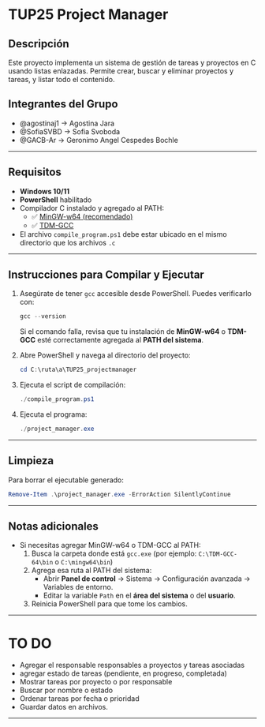 # TUP25 Project Manager

## Descripción

Este proyecto implementa un sistema de gestión de tareas y proyectos en C usando listas enlazadas. Permite crear, buscar y eliminar proyectos y tareas, y listar todo el contenido.

## Integrantes del Grupo

-   @agostinaj1 -> Agostina Jara
-   @SofiaSVBD -> Sofia Svoboda
-   @GACB-Ar -> Geronimo Angel Cespedes Bochle

---

## Requisitos

- **Windows 10/11**
- **PowerShell** habilitado
- Compilador C instalado y agregado al PATH:
  - ✅ [MinGW-w64 (recomendado)](https://www.mingw-w64.org/)
  - ✅ [TDM-GCC](https://jmeubank.github.io/tdm-gcc/)
- El archivo `compile_program.ps1` debe estar ubicado en el mismo directorio que los archivos `.c`

---

## Instrucciones para Compilar y Ejecutar

1. Asegúrate de tener `gcc` accesible desde PowerShell. Puedes verificarlo con:

   ```powershell
   gcc --version
   ```

   Si el comando falla, revisa que tu instalación de **MinGW-w64** o **TDM-GCC** esté correctamente agregada al **PATH del sistema**.

2. Abre PowerShell y navega al directorio del proyecto:

   ```powershell
   cd C:\ruta\a\TUP25_projectmanager
   ```

3. Ejecuta el script de compilación:

   ```powershell
   ./compile_program.ps1
   ```

4. Ejecuta el programa:

   ```powershell
   ./project_manager.exe
   ```

---

## Limpieza

Para borrar el ejecutable generado:

```powershell
Remove-Item .\project_manager.exe -ErrorAction SilentlyContinue
```

---

## Notas adicionales

- Si necesitas agregar MinGW-w64 o TDM-GCC al PATH:
  1. Busca la carpeta donde está `gcc.exe` (por ejemplo: `C:\TDM-GCC-64\bin` o `C:\mingw64\bin`)
  2. Agrega esa ruta al PATH del sistema:
     - Abrir **Panel de control** → Sistema → Configuración avanzada → Variables de entorno.
     - Editar la variable `Path` en el **área del sistema** o del **usuario**.
  3. Reinicia PowerShell para que tome los cambios.

---
# TO DO

- Agregar el responsable responsables a proyectos y tareas asociadas
- agregar estado de tareas (pendiente, en progreso, completada)
- Mostrar tareas por proyecto o por responsable
- Buscar por nombre o estado
- Ordenar tareas por fecha o prioridad
- Guardar datos en archivos.

---